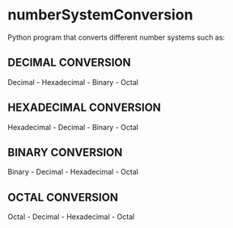 # numberSystemConversion
Python program that converts different number systems such as: 

## DECIMAL CONVERSION
  Decimal - Hexadecimal
          - Binary
          - Octal
## HEXADECIMAL CONVERSION
  Hexadecimal - Decimal
              - Binary
              - Octal
## BINARY CONVERSION
  Binary - Decimal
         - Hexadecimal
         - Octal
## OCTAL CONVERSION
  Octal - Decimal
        - Hexadecimal
        - Octal
